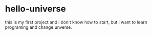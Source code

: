 # hello-universe
this is my first project and i don't know how to start, but i want to learn programing and change unverse.
